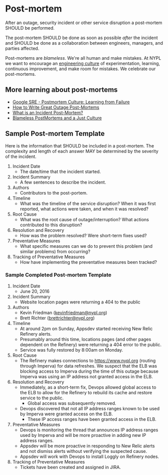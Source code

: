 # Post-mortem

After an outage, security incident or other service disruption a post-mortem SHOULD be performed.

The post-mortem SHOULD be done as soon as possible _after_ the incident and SHOULD be done as a collaboration between engineers, managers, and parties affected.

Post-mortems are *blameless*. We're all human and make mistakes. At NYPL we want to encourage an [engineering culture](../culture/values.md#not-shaming-or-blaming) of experimentation, learning, continuous improvement, and make room for mistakes. We celebrate our post-mortems.

## More learning about post-mortems

- [Google SRE - Postmortem Culture: Learning from Failure](https://landing.google.com/sre/book/chapters/postmortem-culture.html)
- [How to Write Great Outage Post-Mortems](http://artsy.github.io/blog/2014/11/19/how-to-write-great-outage-post-mortems/)
- [What is an Incident Post-Mortem?](https://www.pagerduty.com/resources/learn/post-mortem-incident-report/)
- [Blameless PostMortems and a Just Culture](https://codeascraft.com/2012/05/22/blameless-postmortems/)


## Sample Post-mortem Template

Here is the information that SHOULD be included in a post-mortem. The complexity and length of each answer MAY be determined by the severity of the incident.

1. Incident Date
   - The date/time that the incident started.
2. Incident Summary
   - A few sentences to describe the incident.
3. Authors
   - Contributors to the post-portem.
4. Timeline
   - What was the timeline of the service disruption? When it was first reported, what actions were taken, and when it was resolved?
5. Root Cause
   - What was the root cause of outage/interruption? What actions contributed to this disruption?
6. Resolution and Recovery
   - How was the problem resolved? Were short-term fixes used?
7. Preventative Measures
   - What specific measures can we do to prevent this problem (and similar problems) from occurring?
8. Tracking of Preventative Measures
   - How have implementing the preventative measures been tracked?

### Sample Completed Post-mortem Template

1. Incident Date
   - June 20, 2016
2. Incident Summary
   - Website location pages were returning a 404 to the public
3. Authors
   - Kevin Friedman (kevinfriedman@nypl.org)
   - Brett Richter (brettrichter@nypl.org)
4. Timeline
   - At around 2pm on Sunday, Appsdev started receiving New Relic Refinery alerts.
   - Presumably around this time, locations pages (and other pages dependent on the Refinery) were returning a 404 error to the public.
   - Service was fully restored by 8:00am on Monday.
5. Root Cause
   - The Refinery makes connections to https://www.nypl.org (routing through Imperva) for data refreshes. We suspect that the ELB was blocking access to Imperva during the time of this outage because Imperva was using an IP address not granted access in the ELB.
6. Resolution and Recovery
   - Immediately, as a short-term fix, Devops allowed global access to the ELB to allow for the Refinery to rebuild its cache and restore service to the public.
     - Global access was subsequently removed.
   - Devops discovered that not all IP address ranges known to be used by Imperva were granted access on the ELB.
     - These IP access ranges have been granted access in the ELB.
7. Preventative Measures
   - Devops is monitoring the thread that announces IP address ranges used by Imperva and will be more proactive in adding new IP address ranges.
   - Appsdev will be more proactive in responding to New Relic alerts and not dismiss alerts without verifying the suspected cause.
   - Appsdev will work with Devops to install Loggly on Refinery nodes.
8. Tracking of Preventative Measures
   - Tickets have been created and assigned in JIRA.
